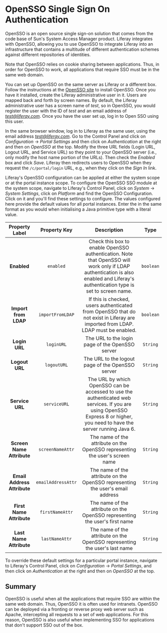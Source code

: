 # OpenSSO Single Sign On Authentication

OpenSSO is an open source single sign-on solution that comes from the code base
of Sun's System Access Manager product. Liferay integrates with OpenSSO,
allowing you to use OpenSSO to integrate Liferay into an infrastructure that
contains a multitude of different authentication schemes against different
repositories of identities.

Note that OpenSSO relies on cookie sharing between applications. Thus, in order
for OpenSSO to work, all applications that require SSO must be in the same web
domain.

You can set up OpenSSO on the same server as Liferay or a different box. Follow
the instructions at the [OpenSSO site](http://opensso.dev.java.net/) to install
OpenSSO. Once you have it installed, create the Liferay administrative user in
it. Users are mapped back and forth by screen names. By default, the Liferay
administrative user has a screen name of *test*, so in OpenSSO, you would
register the user with the ID of *test* and an email address of
*test@liferay.com*. Once you have the user set up, log in to Open SSO using
this user.

In the same browser window, log in to Liferay as the same user, using the email
address *test@liferay.com*. Go to the Control Panel and click on
*Configuration* &rarr; *Portal Settings* and then click on *Authentication* at
the right and then on *OpenSSO* at the top. Modify the three URL fields (Login
URL, Logout URL, and Service URL) so they point to your OpenSSO server (i.e.,
only modify the host name portion of the URLs). Then check the *Enabled* box
and click *Save*. Liferay then redirects users to OpenSSO when they request the
`/c/portal/login` URL, e.g., when they click on the *Sign In* link.

Liferay's OpenSSO configuration can be applied at either the system scope or at
the portal instance scope. To configure the OpenSSO SSO module at the system
scope, navigate to Liferay's Control Panel, click on *System* &rarr; *System
Settings*, click on *Platform* and find the OpenSSO Configuration. Click on it
and you'll find these settings to configure. The values configured here provide
the default values for all portal instances. Enter the in the same format as
you would when initialising a Java primitive type with a literal value.

Property Label | Property Key | Description | Type
:----: | :----: | :----: | :----:
**Enabled** | `enabled` | Check this box to enable OpenSSO authentication. Note that OpenSSO will work only if LDAP authentication is also enabled and Liferay's authentication type is set to screen name. | `boolean`
**Import from LDAP** | `importFromLDAP` | If this is checked, users authenticated from OpenSSO  that do not exist in Liferay are imported from LDAP. LDAP must be enabled. | `boolean`
**Login URL** | `loginURL` | The URL to the login page of the OpenSSO server | `String`
**Logout URL** | `logoutURL` | The URL to the logout page of the OpenSSO server | `String`
**Service URL** | `serviceURL` | The URL by which OpenSSO can be accessed to use the authenticated web services. If you are using OpenSSO Express 8 or higher, you need to have the server running Java 6. | `String`
**Screen Name Attribute** | `screenNameAttr` | The name of the attribute on the OpenSSO representing the user's screen name | `String`
**Email Address Attribute** | `emailAddressAttr` | The name of the attribute on the OpenSSO representing the user's email address | `String`
**First Name Attribute** | `firstNameAttr` | The name of the attribute on the OpenSSO representing the user's first name | `String`
**Last Name Attribute** | `lastNameAttr` | The name of the attribute on the OpenSSO representing the user's last name | `String`

To override these default settings for a particular portal instance, navigate
to Liferay's Control Panel, click on *Configuration* &rarr; *Portal Settings*,
and then click on *Authentication* at the right and then on *OpenSSO* at the
top.

## Summary

OpenSSO is useful when all the applications that require SSO are within the
same web domain. Thus, OpenSSO it is often used for intranets. OpenSSO can be
deployed via a fronting or reverse proxy web server such as Apache,
intercepting all requests to a set of web applications. For this reason,
OpenSSO is also useful when implementing SSO for applications that don't
support SSO out of the box.
